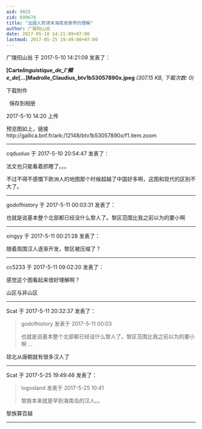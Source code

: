 ```yaml
---
aid: 9025
zid: 699670
title: "法國人對清末海南島黎界的理解"
author: 广陵阳山翁
date: 2017-05-10 14:21:09+07:00
lastmod: 2017-05-25 19:49:00+07:00
---
```


广陵阳山翁 于 2017-5-10 14:21:09 发表了：

**[Carte*linguistique_de_l'頻 e_de*[...]Madrolle_Claudius_btv1b53057890x.jpeg** _(307.15 KB, 下载次数: 0)_

下载附件

&nbsp;
保存到相册

2017-5-10 14:20 上传

预览图如上，链接http://gallica.bnf.fr/ark:/12148/btv1b53057890x/f1.item.zoom

---

cqduoluo 于 2017-5-10 20:54:47 发表了：

法文也只能看着抓瞎了。。。

不过不得不感慨下欧洲人的地图那个时候超越了中国好多啊，这图和现代的区别不大了。

---

godofhistory 于 2017-5-11 00:03:31 发表了：

也就是说基本整个北部都已经没什么黎人了。黎区范围比我之前以为的要小啊

---

xingyy 于 2017-5-11 00:21:28 发表了：

随着周围汉人逐渐开发，黎区被压缩了？

---

cc5233 于 2017-5-11 09:02:20 发表了：

感觉这个图看起来很好理解啊？

山区与非山区

---

Scat 于 2017-5-11 20:32:37 发表了：

> godofhistory 发表于 2017-5-11 00:03
>
> 也就是说基本整个北部都已经没什么黎人了。黎区范围比我之前以为的要小啊 ...

琼北从唐朝就有很多汉人了

---

Scat 于 2017-5-25 19:49:46 发表了：

> logosland 发表于 2017-5-25 10:41
>
> 黎族本来就是早到海南岛的汉人。。

黎族算百越

---
